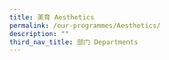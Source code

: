 ```yaml
---
title: 美育 Aesthetics
permalink: /our-programmes/Aesthetics/
description: ""
third_nav_title: 部门 Departments
---
```



